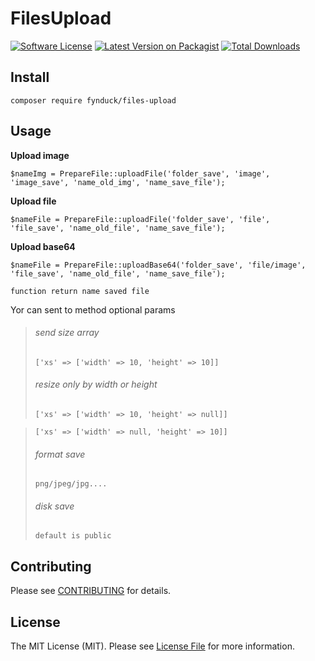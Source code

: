 # FilesUpload

[![Software License](https://img.shields.io/badge/license-MIT-brightgreen.svg?style=flat-square)](LICENSE.md)
[![Latest Version on Packagist](https://img.shields.io/packagist/v/fynduck/files-upload.svg?style=flat-square)](https://packagist.org/packages/fynduck/files-upload)
[![Total Downloads](https://img.shields.io/packagist/dt/fynduck/files-upload.svg?style=flat-square)](https://packagist.org/packages/fynduck/files-upload)

## Install
`composer require fynduck/files-upload`

## Usage
**Upload image**
```
$nameImg = PrepareFile::uploadFile('folder_save', 'image', 'image_save', 'name_old_img', 'name_save_file');
```

**Upload file**
```
$nameFile = PrepareFile::uploadFile('folder_save', 'file', 'file_save', 'name_old_file', 'name_save_file');
```

**Upload base64**
```
$nameFile = PrepareFile::uploadBase64('folder_save', 'file/image', 'file_save', 'name_old_file', 'name_save_file');
```

`function return name saved file`

Yor can sent to method optional params
> ###### send size array
> ````['xs' => ['width' => 10, 'height' => 10]]````
> ###### resize only by width or height
> ````['xs' => ['width' => 10, 'height' => null]]````

> ````['xs' => ['width' => null, 'height' => 10]]````
> ###### format save
> ```````png/jpeg/jpg....```````
> ###### disk save
> ```````default is public```````

## Contributing
Please see [CONTRIBUTING](CONTRIBUTING.md) for details.

## License
The MIT License (MIT). Please see [License File](/LICENSE.md) for more information.
